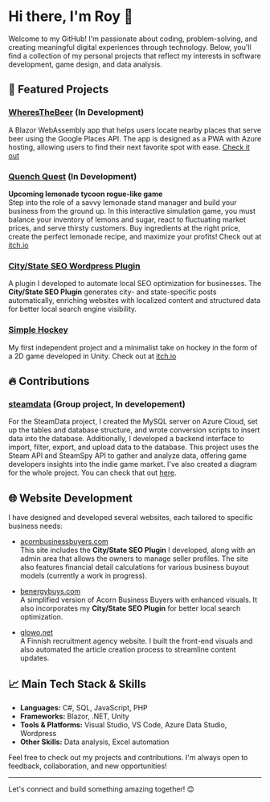 # Hi there, I'm Roy 👋

Welcome to my GitHub! I'm passionate about coding, problem-solving, and creating meaningful digital experiences through technology. Below, you'll find a collection of my personal projects that reflect my interests in software development, game design, and data analysis.

## 🌟 Featured Projects

### [WheresTheBeer](https://github.com/yourusername/WheresTheBeer) (In Development)
A Blazor WebAssembly app that helps users locate nearby places that serve beer using the Google Places API. The app is designed as a PWA with Azure hosting, allowing users to find their next favorite spot with ease.
[Check it out](https://wheresthebeer.azurewebsites.net/)

### [Quench Quest](https://drtinkle.itch.io/quenchquest) (In Development)
**Upcoming lemonade tycoon rogue-like game**  
Step into the role of a savvy lemonade stand manager and build your business from the ground up. In this interactive simulation game, you must balance your inventory of lemons and sugar, react to fluctuating market prices, and serve thirsty customers. Buy ingredients at the right price, create the perfect lemonade recipe, and maximize your profits!
Check out at [itch.io](https://drtinkle.itch.io/quenchquest/)

### [City/State SEO Wordpress Plugin](https://github.com/yourusername/CityStateSEO)
A plugin I developed to automate local SEO optimization for businesses. The **City/State SEO Plugin** generates city- and state-specific posts automatically, enriching websites with localized content and structured data for better local search engine visibility. 

### [Simple Hockey](https://github.com/yourusername/SimpleHockey)
My first independent project and a minimalist take on hockey in the form of a 2D game developed in Unity.
Check out at [itch.io](https://drtinkle.itch.io/simple-hockey/)

## 🔥 Contributions

### [steamdata](https://github.com/mmononen/steamdata) (Group project, In developement)
For the SteamData project, I created the MySQL server on Azure Cloud, set up the tables and database structure, and wrote conversion scripts to insert data into the database. Additionally, I developed a backend interface to import, filter, export, and upload data to the database. This project uses the Steam API and SteamSpy API to gather and analyze data, offering game developers insights into the indie game market. I've also created a diagram for the whole project. You can check that out [here](https://mmononen.github.io/steamdata/).

## 🌐 Website Development

I have designed and developed several websites, each tailored to specific business needs:

- [acornbusinessbuyers.com](https://acornbusinessbuyers.com)  
  This site includes the **City/State SEO Plugin** I developed, along with an admin area that allows the owners to manage seller profiles. The site also features financial detail calculations for various business buyout models (currently a work in progress).

- [benergybuys.com](https://benergybuys.com)  
  A simplified version of Acorn Business Buyers with enhanced visuals. It also incorporates my **City/State SEO Plugin** for better local search optimization.

- [glowo.net](https://glowo.net)  
  A Finnish recruitment agency website. I built the front-end visuals and also automated the article creation process to streamline content updates.


## 📈 Main Tech Stack & Skills
- **Languages:** C#, SQL, JavaScript, PHP
- **Frameworks:** Blazor, .NET, Unity
- **Tools & Platforms:** Visual Studio, VS Code, Azure Data Studio, Wordpress
- **Other Skills:** Data analysis, Excel automation

Feel free to check out my projects and contributions. I'm always open to feedback, collaboration, and new opportunities!

---

Let's connect and build something amazing together! 😊
